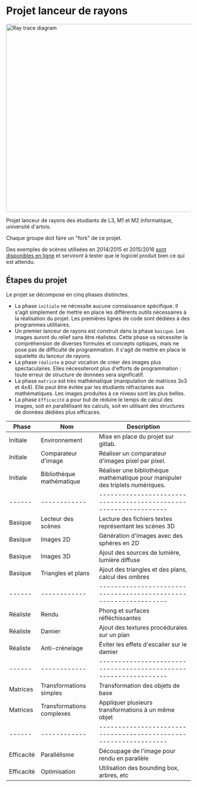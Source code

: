 # Projet lanceur de rayons

<a title="By Henrik (Own work) [GFDL (http://www.gnu.org/copyleft/fdl.html) or CC BY-SA 4.0-3.0-2.5-2.0-1.0 (http://creativecommons.org/licenses/by-sa/4.0-3.0-2.5-2.0-1.0)], via Wikimedia Commons" href="https://commons.wikimedia.org/wiki/File%3ARay_trace_diagram.svg"><img width="512" alt="Ray trace diagram" src="https://upload.wikimedia.org/wikipedia/commons/thumb/8/83/Ray_trace_diagram.svg/512px-Ray_trace_diagram.svg.png"/></a>

Projet lanceur de rayons des étudiants de L3, M1 et M2 informatique, université d'artois.

Chaque groupe doit faire un "fork" de ce projet.

Des exemples de scènes utilisées en 2014/2015 et 2015/2016 [sont disponibles en ligne](https://gitlab.univ-artois.fr/lanceurrayons/testslanceurrayons) et serviront à tester que le logiciel produit bien ce qui est attendu. 

## Étapes du projet

Le projet se décompose en cinq phases distinctes. 

+ La phase `initiale` ne nécessite aucune connaissance spécifique. Il s'agit simplement de mettre en place les différents outils nécessaires à la réalisation du projet. Les premières lignes de code sont dédiées à des programmes utilitaires.
+ Un premier lanceur de rayons est construit dans la phase `basique`. Les images auront du relief sans être réalistes. Cette phase va nécessiter la compréhension de diverses formules et concepts optiques, mais ne pose pas de difficulté de programmation. Il s'agit de mettre en place le squelette du lanceur de rayons.
+ La phase `réaliste` a pour vocation de créer des images plus spectaculaires. Elles nécessiteront plus d'efforts de programmation : toute erreur de structure de données sera significatif.
+ La phase `matrice` est très mathématique (manipulation de matrices 3x3 et 4x4). Elle peut être évitée par les étudiants réfractaires aux mathématiques. Les images produites à ce niveau sont les plus belles.
+ La phase `Efficacité` a pour but de réduire le temps de calcul des images, soit en parallélisant les calculs, soit en utilisant des structures de données dédiées plus efficaces.

|Phase | Nom        | Description                                                    |
|------|------------|----------------------------------------------------------------|
|Initiale|Environnement | Mise en place du projet sur gitlab. | 
|Initiale|Comparateur d'image | Réaliser un comparateur d'images pixel par pixel. |
|Initiale|Bibliothèque mathématique | Réaliser une bibliothèque mathématique pour manipuler des triplets numériques. |
|------|------------|----------------------------------------------------------------|
|Basique|Lecteur des scènes|Lecture des fichiers textes représentant les scènes 3D|
|Basique|Images 2D|Génération d'images avec des sphères en 2D|
|Basique|Images 3D|Ajout des sources de lumière, lumière diffuse|
|Basique|Triangles et plans|Ajout des triangles et des plans, calcul des ombres|
|------|------------|----------------------------------------------------------------|
|Réaliste|Rendu|Phong et surfaces réfléchissantes|
|Réaliste|Damier|Ajout des textures procédurales sur un plan|
|Réaliste|Anti-crénelage|Éviter les effets d'escalier sur le damier|
|------|------------|----------------------------------------------------------------|
|Matrices|Transformations simples|Transformation des objets de base|
|Matrices|Transformations complexes|Appliquer plusieurs transformations à un même objet|
|------|------------|----------------------------------------------------------------|
|Efficacité|Parallélisme|Découpage de l'image pour rendu en parallèle|
|Efficacité|Optimisation|Utilisation des bounding box, arbres, etc|